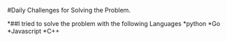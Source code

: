 #Daily Challenges for Solving the Problem.

*##I tried to solve the problem with the following Languages
*python
*Go
*Javascript
*C++
